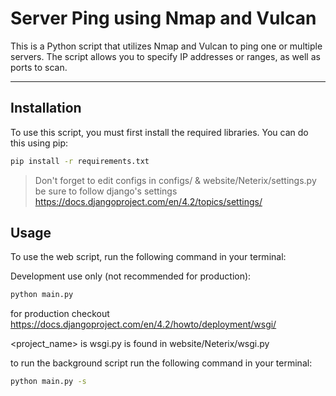 # Server Ping using Nmap and Vulcan

This is a Python script that utilizes Nmap and Vulcan to ping one or multiple servers. The script allows you to specify IP addresses or ranges, as well as ports to scan.

---

## Installation
To use this script, you must first install the required libraries. You can do this using pip:

```bash
pip install -r requirements.txt
```

> Don't forget to edit configs in configs/ & website/Neterix/settings.py
> be sure to follow django's settings https://docs.djangoproject.com/en/4.2/topics/settings/

## Usage
To use the web script, run the following command in your terminal:

Development use only (not recommended for production):

```bash
python main.py
```

for production checkout https://docs.djangoproject.com/en/4.2/howto/deployment/wsgi/

<project_name> is wsgi.py is found in website/Neterix/wsgi.py


to run the background script run the following command in your terminal:

```bash
python main.py -s
```

